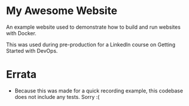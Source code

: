 # My Awesome Website

An example website used to demonstrate how to build and run websites with Docker.

This was used during pre-production for a LinkedIn course on Getting Started with
DevOps.

# Errata

- Because this was made for a quick recording example, this codebase does not
  include any tests. Sorry :(
